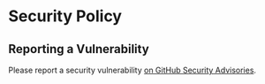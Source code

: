 # Security Policy

## Reporting a Vulnerability

Please report a security vulnerability [on GitHub Security Advisories](https://github.com/xdev-software/oidc-server-mock/security/advisories/new).

